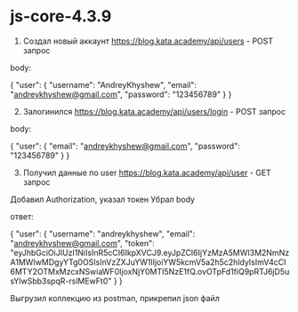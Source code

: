 # js-core-4.3.9

1) Создал новый аккаунт 
  https://blog.kata.academy/api/users - POST запрос
  
  body:
  
  {
  "user": {
    "username": "AndreyKhyshew",
    "email": "andreykhyshew@gmail.com",
    "password": "123456789"
  }
}
  
2) Залогинился
  https://blog.kata.academy/api/users/login - POST запрос
  
  body:
  
  {
  "user": {
    "email": "andreykhyshew@gmail.com",
    "password": "123456789"
  }
}

3) Получил  данные по user
  https://blog.kata.academy/api/user - GET запрос 
 
 Добавил Authorization, указал токен
 Убрал body
 
 ответ:

{
    "user": {
        "username": "andreykhyshew",
        "email": "andreykhyshew@gmail.com",
        "token": "eyJhbGciOiJIUzI1NiIsInR5cCI6IkpXVCJ9.eyJpZCI6IjYzMzA5MWI3M2NmNzA1MWIwMDgyYTg0OSIsInVzZXJuYW1lIjoiYW5kcmV5a2h5c2hldyIsImV4cCI6MTY2OTMxMzcxNSwiaWF0IjoxNjY0MTI5NzE1fQ.ovOTpFd1fiQ9pRTJ6jD5usYlwSbb3spqR-rslMEwFt0"
    }
}

Выгрузил коллекцию из postman, прикрепил json файл
